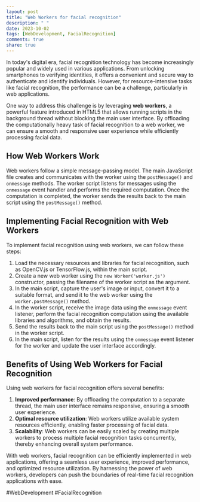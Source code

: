 ```yaml
---
layout: post
title: "Web Workers for facial recognition"
description: " "
date: 2023-10-02
tags: [WebDevelopment, FacialRecognition]
comments: true
share: true
---
```


In today's digital era, facial recognition technology has become increasingly popular and widely used in various applications. From unlocking smartphones to verifying identities, it offers a convenient and secure way to authenticate and identify individuals. However, for resource-intensive tasks like facial recognition, the performance can be a challenge, particularly in web applications.

One way to address this challenge is by leveraging **web workers**, a powerful feature introduced in HTML5 that allows running scripts in the background thread without blocking the main user interface. By offloading the computationally heavy task of facial recognition to a web worker, we can ensure a smooth and responsive user experience while efficiently processing facial data.

## How Web Workers Work

Web workers follow a simple message-passing model. The main JavaScript file creates and communicates with the worker using the `postMessage()` and `onmessage` methods. The worker script listens for messages using the `onmessage` event handler and performs the required computation. Once the computation is completed, the worker sends the results back to the main script using the `postMessage()` method.

## Implementing Facial Recognition with Web Workers

To implement facial recognition using web workers, we can follow these steps:

1. Load the necessary resources and libraries for facial recognition, such as OpenCV.js or TensorFlow.js, within the main script.
2. Create a new web worker using the `new Worker('worker.js')` constructor, passing the filename of the worker script as the argument.
3. In the main script, capture the user's image or input, convert it to a suitable format, and send it to the web worker using the `worker.postMessage()` method.
4. In the worker script, receive the image data using the `onmessage` event listener, perform the facial recognition computation using the available libraries and algorithms, and obtain the results.
5. Send the results back to the main script using the `postMessage()` method in the worker script.
6. In the main script, listen for the results using the `onmessage` event listener for the worker and update the user interface accordingly.

## Benefits of Using Web Workers for Facial Recognition

Using web workers for facial recognition offers several benefits:

1. **Improved performance**: By offloading the computation to a separate thread, the main user interface remains responsive, ensuring a smooth user experience.
2. **Optimal resource utilization**: Web workers utilize available system resources efficiently, enabling faster processing of facial data.
3. **Scalability**: Web workers can be easily scaled by creating multiple workers to process multiple facial recognition tasks concurrently, thereby enhancing overall system performance.

With web workers, facial recognition can be efficiently implemented in web applications, offering a seamless user experience, improved performance, and optimized resource utilization. By harnessing the power of web workers, developers can push the boundaries of real-time facial recognition applications with ease.

#WebDevelopment #FacialRecognition
